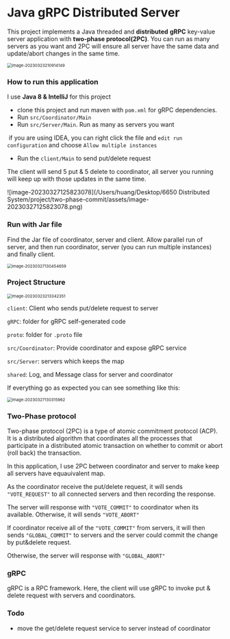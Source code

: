 # Java gRPC Distributed Server

This project implements a Java threaded and **distributed** **gRPC** key-value server application with **two-phase protocol(2PC)**. You can run as many servers as you want and 2PC will ensure all server have the same data and update/abort changes in the same time. 

<img src="/Users/huang/Library/Application Support/typora-user-images/image-20230323210914149.png" alt="image-20230323210914149" style="zoom:67%;" /> 

### How to run this application

I use **Java 8 & IntelliJ** for this project

- clone this project and run maven with `pom.xml` for gRPC dependencies.
- Run `src/Coordinator/Main`
- Run `src/Server/Main`. Run as many as servers you want

​	if you are using IDEA, you can right click the file and `edit run configuration` and choose `Allow multiple instances`

- Run the `client/Main` to send put/delete request  

The client will send 5 put & 5 delete to coordinator, all server you running will keep up with those updates in the same time.



![image-20230327125823078](/Users/huang/Desktop/6650 Distributed System/project/two-phase-commit/assets/image-20230327125823078.png)

### Run with Jar file

Find the Jar file of coordinator, server and client. Allow parallel run of server, and then run coordinator, server (you can run multiple instances) and finally client.

<img src="/Users/huang/Desktop/6650 Distributed System/project/two-phase-commit/assets/image-20230327130454659.png" alt="image-20230327130454659" style="zoom:67%;" />



### Project Structure

<img src="/Users/huang/Library/Application Support/typora-user-images/image-20230323213342351.png" alt="image-20230323213342351" style="zoom:67%;" />

`client`: Client who sends put/delete request to server

`gRPC`: folder for gRPC self-generated code

`proto`: folder for `.proto` file

`src/Coordinator`: Provide coordinator and expose gRPC service

`src/Server`: servers which keeps the map

`shared`: Log, and Message class for server and coordinator



If everything go as expected you can see something like this:



<img src="/Users/huang/Desktop/6650 Distributed System/project/two-phase-commit/assets/image-20230327130315962.png" alt="image-20230327130315962" style="zoom:67%;" />



### Two-Phase protocol

Two-phase protocol (2PC) is a type of atomic commitment protocol (ACP). It is a distributed algorithm that coordinates all the processes that participate in a distributed atomic transaction on whether to commit or abort (roll back) the transaction.

In this application, I use 2PC between coordinator and server to make keep all servers have equauivalent map.

As the coordinator receive the put/delete request, it will sends `"VOTE_REQUEST"` to all connected servers and then recording the response. 

The server will response with `"VOTE_COMMIT"` to coordinator when its available. Otherwise, it will sends `"VOTE_ABORT"`

If coordinator receive all of the   `"VOTE_COMMIT"` from servers, it will then sends `"GLOBAL_COMMIT"` to servers and the server could commit the change by put&delete request.

Otherwise, the server will response with `"GLOBAL_ABORT"`

### gRPC

gRPC is a RPC framework. Here, the client will use gRPC to invoke put & delete request with servers and coordinators.



### Todo

- move the get/delete request service to server instead of coordinator 